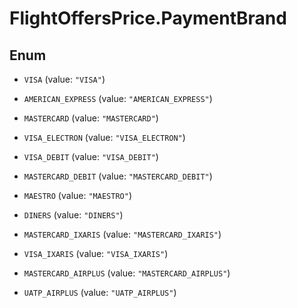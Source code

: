 # FlightOffersPrice.PaymentBrand

## Enum


* `VISA` (value: `"VISA"`)

* `AMERICAN_EXPRESS` (value: `"AMERICAN_EXPRESS"`)

* `MASTERCARD` (value: `"MASTERCARD"`)

* `VISA_ELECTRON` (value: `"VISA_ELECTRON"`)

* `VISA_DEBIT` (value: `"VISA_DEBIT"`)

* `MASTERCARD_DEBIT` (value: `"MASTERCARD_DEBIT"`)

* `MAESTRO` (value: `"MAESTRO"`)

* `DINERS` (value: `"DINERS"`)

* `MASTERCARD_IXARIS` (value: `"MASTERCARD_IXARIS"`)

* `VISA_IXARIS` (value: `"VISA_IXARIS"`)

* `MASTERCARD_AIRPLUS` (value: `"MASTERCARD_AIRPLUS"`)

* `UATP_AIRPLUS` (value: `"UATP_AIRPLUS"`)


